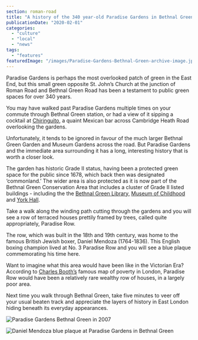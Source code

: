 ```yaml
---
section: roman-road
title: "A history of the 340 year-old Paradise Gardens in Bethnal Green"
publicationDate: "2020-02-01"
categories: 
  - "culture"
  - "local"
  - "news"
tags: 
  - "features"
featuredImage: "/images/Paradise-Gardens-Bethnal-Green-archive-image.jpg"
---
```


Paradise Gardens is perhaps the most overlooked patch of green in the East End, but this small green opposite St. John’s Church at the junction of Roman Road and Bethnal Green Road has been a testament to public green spaces for over 340 years.

You may have walked past Paradise Gardens multiple times on your commute through Bethnal Green station, or had a view of it sipping a cocktail at [Chiringuito](https://romanroadlondon.com/chiringuito-cafe-opens-museum-gardens/), a quaint Mexican bar across Cambridge Heath Road overlooking the gardens.

Unfortunately, it tends to be ignored in favour of the much larger Bethnal Green Garden and Museum Gardens across the road. But Paradise Gardens and the immediate area surrounding it has a long, interesting history that is worth a closer look.

The garden has historic Grade II status, having been a protected green space for the public since 1678, which back then was designated ‘commonland.’ The wider area is also protected as it is now part of the Bethnal Green Conservation Area that includes a cluster of Grade II listed buildings - including the the [Bethnal Green Library,](https://romanroadlondon.com/bethnal-green-library-history/) [Museum of Childhood](https://romanroadlondon.com/bethnal-green-v-a-museum-of-childhood-history/) and [York Hall](https://romanroadlondon.com/york-hall-boxing-heritage-bethnal-green/). 

Take a walk along the winding path cutting through the gardens and you will see a row of terraced houses prettily framed by trees, called quite appropriately, Paradise Row.

The row, which was built in the 18th and 19th century, was home to the famous British Jewish boxer, Daniel Mendoza (1764-1836). This English boxing champion lived at No. 3 Paradise Row and you will see a blue plaque commemorating his time here. 

Want to imagine what this area would have been like in the Victorian Era? According to [Charles Booth’s](https://booth.lse.ac.uk/map/14/-0.1174/51.5064/100/0) famous map of poverty in London, Paradise Row would have been a relatively rare wealthy row of houses, in a largely poor area.

Next time you walk through Bethnal Green, take five minutes to veer off your usual beaten track and appreciate the layers of history in East London hiding beneath its everyday appearances.

![Paradise Gardens Bethnal Green in 2007](/images/Paradise-Gardens-Bethnal-Green-2007-1024x683.jpg)

![Daniel Mendoza blue plaque at Paradise Gardens in Bethnal Green](/images/Paradise-Gardens-Bethnal-Green-blue-plaque-Daniel-Mendoza-1024x683.jpg)
